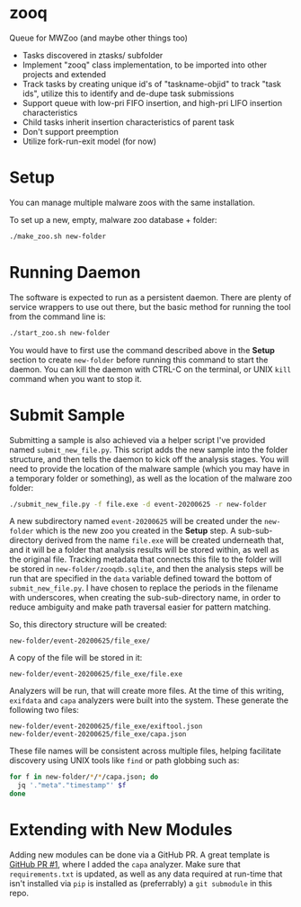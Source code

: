 zooq
====

Queue for MWZoo (and maybe other things too)

- Tasks discovered in ztasks/ subfolder
- Implement "zooq" class implementation, to be imported into other projects and extended
- Track tasks by creating unique id's of "taskname-objid" to track "task ids", utilize this to identify and de-dupe task submissions
- Support queue with low-pri FIFO insertion, and high-pri LIFO insertion characteristics
- Child tasks inherit insertion characteristics of parent task
- Don't support preemption
- Utilize fork-run-exit model (for now)

Setup
=====

You can manage multiple malware zoos with the same installation.

To set up a new, empty, malware zoo database + folder:

```bash
./make_zoo.sh new-folder
```


Running Daemon
==============

The software is expected to run as a persistent daemon. There are plenty of service wrappers to use out there, but the
basic method for running the tool from the command line is:

```bash
./start_zoo.sh new-folder
```

You would have to first use the command described above in the **Setup** section to create `new-folder` before running
this command to start the daemon. You can kill the daemon with CTRL-C on the terminal, or UNIX `kill` command when you
want to stop it.


Submit Sample
=============

Submitting a sample is also achieved via a helper script I've provided named `submit_new_file.py`. This script adds the
new sample into the folder structure, and then tells the daemon to kick off the analysis stages. You will need to provide
the location of the malware sample (which you may have in a temporary folder or something), as well as the location of the
malware zoo folder:

```bash
./submit_new_file.py -f file.exe -d event-20200625 -r new-folder
```

A new subdirectory named `event-20200625` will be created under the `new-folder` which is the new zoo you created in the
**Setup** step. A sub-sub-directory derived from the name `file.exe` will be created underneath that, and it will be a
folder that analysis results will be stored within, as well as the original file. Tracking metadata that connects this
file to the folder will be stored in `new-folder/zooqdb.sqlite`, and then the analysis steps will be run that are specified
in the `data` variable defined toward the bottom of `submit_new_file.py`. I have chosen to replace the periods in the
filename with underscores, when creating the sub-sub-directory name, in order to reduce ambiguity and make path traversal
easier for pattern matching.

So, this directory structure will be created:

```
new-folder/event-20200625/file_exe/
```

A copy of the file will be stored in it:

```
new-folder/event-20200625/file_exe/file.exe
```

Analyzers will be run, that will create more files. At the time of this writing, `exifdata` and `capa` analyzers were
built into the system. These generate the following two files:

```
new-folder/event-20200625/file_exe/exiftool.json
new-folder/event-20200625/file_exe/capa.json
```

These file names will be consistent across multiple files, helping facilitate discovery using UNIX tools like `find` or
path globbing such as:

```bash
for f in new-folder/*/*/capa.json; do
  jq '."meta"."timestamp"' $f
done
```

Extending with New Modules
==========================

Adding new modules can be done via a GitHub PR. A great template is [GitHub PR #1](https://github.com/ckane/zooq/pull/1),
where I added the `capa` analyzer. Make sure that `requirements.txt` is updated, as well as any data required at run-time
that isn't installed via `pip` is installed as (preferrably) a `git submodule` in this repo.
